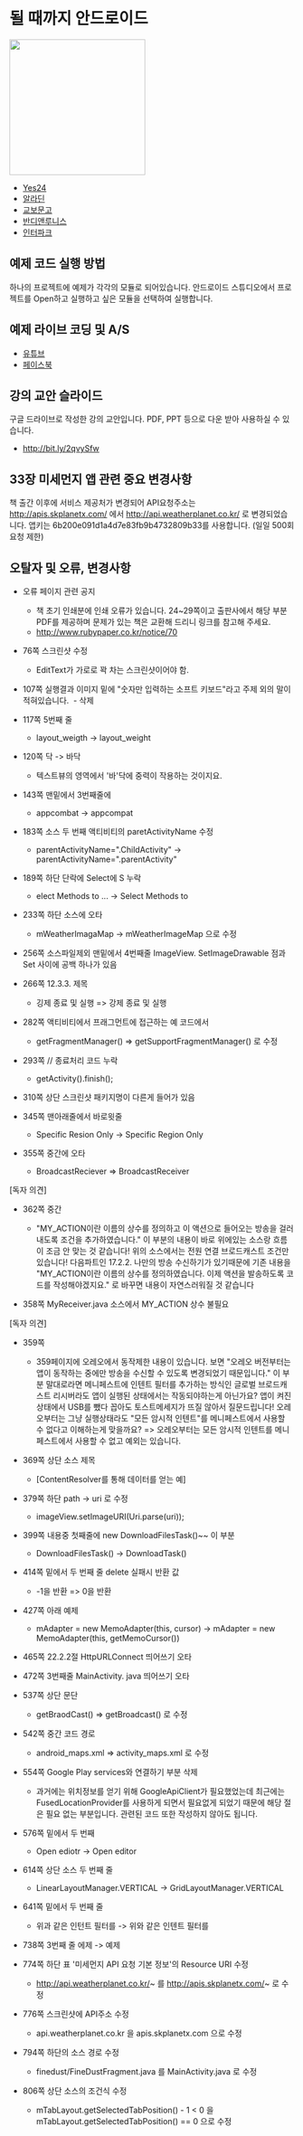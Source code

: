 # 될 때까지 안드로이드

<img src="https://raw.githubusercontent.com/junsuk5/android-first-book/master/resources/book_cover.png" width="240">

* [Yes24](http://www.yes24.com/24/goods/59298937?scode=032&OzSrank=1)
* [알라딘](http://www.aladin.co.kr/shop/wproduct.aspx?ItemId=137817656)
* [교보문고](http://www.kyobobook.co.kr/product/detailViewKor.laf?ejkGb=KOR&mallGb=KOR&barcode=9791186710289&orderClick=LAG&Kc=)
* [반디앤루니스](http://www.bandinlunis.com/front/product/detailProduct.do?prodId=4158780)
* [인터파크](http://book.interpark.com/product/BookDisplay.do?_method=detail&sc.shopNo=0000400000&sc.prdNo=281409749&sc.saNo=003002001&bid1=search&bid2=product&bid3=title&bid4=001)

## 예제 코드 실행 방법
하나의 프로젝트에 예제가 각각의 모듈로 되어있습니다. 안드로이드 스튜디오에서 프로젝트를 Open하고 실행하고 싶은 모듈을 선택하여 실행합니다.

## 예제 라이브 코딩 및 A/S
* [유튜브](https://www.youtube.com/playlist?list=PLxTmPHxRH3VWTd-8KB67Itegihkl4SVKe)
* [페이스북](https://www.facebook.com/untilandroid)

## 강의 교안 슬라이드
구글 드라이브로 작성한 강의 교안입니다. PDF, PPT 등으로 다운 받아 사용하실 수 있습니다.
* http://bit.ly/2qvySfw


## 33장 미세먼지 앱 관련 중요 변경사항

책 출간 이후에 서비스 제공처가 변경되어 API요청주소는 http://apis.skplanetx.com/ 에서 http://api.weatherplanet.co.kr/ 로 변경되었습니다.
앱키는 6b200e091d1a4d7e83fb9b4732809b33를 사용합니다. (일일 500회 요청 제한)


## 오탈자 및 오류, 변경사항

* 오류 페이지 관련 공지
  - 책 초기 인쇄분에 인쇄 오류가 있습니다. 24~29쪽이고 출판사에서 해당 부분 PDF를 제공하며 문제가 있는 책은 교환해 드리니 링크를 참고해 주세요.
  - http://www.rubypaper.co.kr/notice/70

* 76쪽 스크린샷 수정
  - EditText가 가로로 꽉 차는 스크린샷이어야 함.
  
  
* 107쪽 실행결과 이미지 밑에 "숫자만 입력하는 소프트 키보드"라고 주제 외의 말이 적혀있습니다.
  - 삭제

* 117쪽 5번째 줄
  - layout_weigth -> layout_weight 

* 120쪽 닥 -> 바닥
  - 텍스트뷰의 영역에서 '바'닥에 중력이 작용하는 것이지요.
  
* 143쪽 맨밑에서 3번째줄에
  - appcombat -> appcompat
  
* 183쪽 소스 두 번째 액티비티의 paretActivityName 수정
  - parentActivityName=".ChildActivity" -> parentActivityName=".parentActivity"


* 189쪽 하단 단락에 Select에 S 누락
  - elect Methods to ... -> Select Methods to
 
 
* 233쪽 하단 소스에 오타
  - mWeatherImagaMap -> mWeatherImageMap 으로 수정

* 256쪽 소스파일제외 맨밑에서 4번째줄 ImageView. SetImageDrawable 점과 Set 사이에 공백 하나가 있음
 
* 266쪽 12.3.3. 제목
  - 깅제 종료 및 실행 => 강제 종료 및 실행
  

* 282쪽 액티비티에서 프래그먼트에 접근하는 예 코드에서
  - getFragmentManager() => getSupportFragmentManager() 로 수정
  
* 293쪽 // 종료처리 코드 누락
  - getActivity().finish();
  
* 310쪽 상단 스크린샷 패키지명이 다른게 들어가 있음

* 345쪽 맨아래줄에서 바로윗줄 
  - Specific Resion Only -> Specific Region Only

* 355쪽 중간에 오타
  - BroadcastReciever => BroadcastReceiver

[독자 의견]
* 362쪽 중간
  - "MY_ACTION이란 이름의 상수를 정의하고 이 액션으로 들어오는 방송을 걸러내도록 조건을 추가하였습니다." 이 부분의 내용이 바로 위에있는 소스랑 흐름이 조금 안 맞는 것 같습니다! 위의 소스에서는 전원 연결 브로드캐스트 조건만 있습니다! 다음파트인 17.2.2. 나만의 방송 수신하기가 있기때문에 기존 내용을 "MY_ACTION이란 이름의 상수를 정의하였습니다. 이제 액션을 발송하도록 코드를 작성해야겠지요." 로 바꾸면 내용이 자연스러워질 것 같습니다

* 358쪽 MyReceiver.java 소스에서 MY_ACTION 상수 불필요

[독자 의견]
* 359쪽
  - 359페이지에 오레오에서 동작제한 내용이 있습니다. 보면 "오레오 버전부터는 앱이 동작하는 중에만 방송을 수신할 수 있도록 변경되었기 때문입니다."
이 부분 말대로라면 메니페스트에 인텐트 필터를 추가하는 방식인 글로벌 브로드캐스트 리시버라도 앱이 실행된 상태에서는 작동되야하는게 아닌가요? 앱이 켜진상태에서 USB를 뺐다 꼽아도 토스트메세지가 뜨질 않아서 질문드립니다!
오레오부터는 그냥 실행상태라도 "모든 암시적 인텐트"를 메니페스트에서 사용할 수 없다고 이해하는게 맞을까요?
=> 오레오부터는 모든 암시적 인텐트를 메니페스트에서 사용할 수 없고 예외는 있습니다.

* 369쪽 상단 소스 제목
  - [ContentResolver를 통해 데이터를 얻는 예]
  
* 379쪽 하단 path -> uri 로 수정
  - imageView.setImageURI(Uri.parse(uri));

* 399쪽 내용중 첫째줄에 new DownloadFilesTask()~~ 이 부분
  - DownloadFilesTask() -> DownloadTask()

* 414쪽 밑에서 두 번째 줄 delete 실패시 반환 값
  - -1을 반환 => 0을 반환
  
* 427쪽 아래 예제 
  - mAdapter = new MemoAdapter(this, cursor) -> mAdapter = new MemoAdapter(this, getMemoCursor())

* 465쪽 22.2.2절 HttpURLConnect 띄어쓰기 오타

* 472쪽 3번째줄 MainActivity. java 띄어쓰기 오타
  
* 537쪽 상단 문단
  - getBraodCast() => getBroadcast() 로 수정
  
* 542쪽 중간 코드 경로
  - android_maps.xml => activity_maps.xml 로 수정
 
* 554쪽 Google Play services와 연결하기 부분 삭제 
  - 과거에는 위치정보를 얻기 위해 GoogleApiClient가 필요했었는데 최근에는 FusedLocationProvider를 사용하게 되면서 필요없게 되었기 때문에 해당 절은 필요 없는 부분입니다. 관련된 코드 또한 작성하지 않아도 됩니다.
  
* 576쪽 밑에서 두 번째
  - Open ediotr -> Open editor
  
* 614쪽 상단 소스 두 번째 줄
  - LinearLayoutManager.VERTICAL -> GridLayoutManager.VERTICAL
  
* 641쪽 밑에서 두 번째 줄
  - 위과 같은 인턴트 필터를 -> 위와 같은 인텐트 필터를
  
* 738쪽 3번째 줄 에제 -> 예제


* 774쪽 하단 표 '미세먼지 API 요청 기본 정보'의 Resource URI 수정 
  - http://api.weatherplanet.co.kr/~ 를 http://apis.skplanetx.com/~ 로 수정
  
  
* 776쪽 스크린샷에 API주소 수정
  - api.weatherplanet.co.kr 을 apis.skplanetx.com 으로 수정
  
  
* 794쪽 하단의 소스 경로 수정
  - finedust/FineDustFragment.java 를 MainActivity.java 로 수정
  
  
* 806쪽 상단 소스의 조건식 수정
  - mTabLayout.getSelectedTabPosition() - 1 < 0 을 mTabLayout.getSelectedTabPosition() == 0 으로 수정

